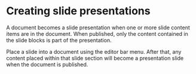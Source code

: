 # Creating slide presentations

A document becomes a slide presentation when one or more slide content items are in the document. When published, only the content contained in the slide blocks is part of the presentation.

Place a slide into a document using the editor bar menu. After that, any content placed within that slide section will become a presentation slide when the document is published.
